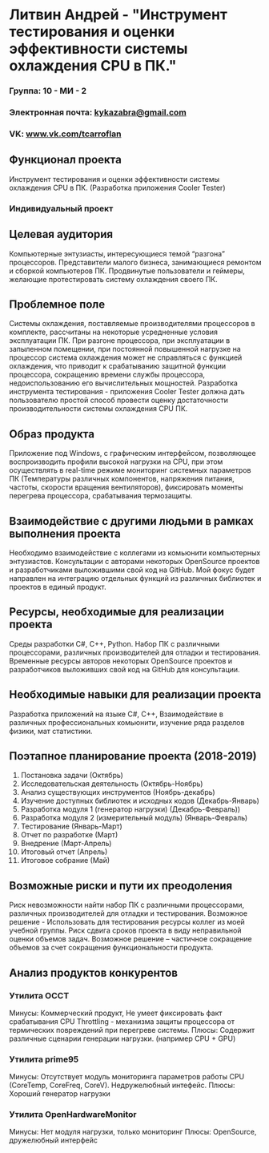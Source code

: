 # Литвин Андрей - "Инструмент тестирования и оценки эффективности системы охлаждения CPU в ПК."

### Группа: 10 - МИ - 2
### Электронная почта: kykazabra@gmail.com
### VK: www.vk.com/tcarroflan


## Функционал проекта
Инструмент тестирования и оценки эффективности системы охлаждения CPU в ПК. (Разработка приложения Cooler Tester)

###  Индивидуальный проект 

## Целевая аудитория
Компьютерные энтузиасты, интересующиеся темой “разгона” процессоров. Представители малого бизнеса, занимающиеся ремонтом и сборкой компьютеров ПК. Продвинутые пользователи и геймеры, желающие протестировать систему охлаждения своего ПК.

## Проблемное поле
Системы охлаждения, поставляемые производителями процессоров в комплекте, рассчитаны на некоторые усредненные условия эксплуатации ПК. При разгоне процессора, при эксплуатации в запыленном помещении, при постоянной повышенной нагрузке на процессор система охлаждения может не справляться с функцией охлаждения, что приводит к срабатыванию защитной функции процессора, сокращению времени службы процессора, недоиспользованию его вычислительных мощностей.
Разработка инструмента тестирования - приложения Cooler Tester должна дать пользователю простой способ провести оценку достаточности производительности системы охлаждения CPU ПК.

## Образ продукта
Приложение под Windows, с графическим интерфейсом, позволяющее воспроизводить профили высокой нагрузки на CPU, при этом осуществлять в real-time режиме мониторинг системных параметров ПК (Температуры различных компонентов, напряжения питания, частоты, скорости вращения вентиляторов), фиксировать моменты перегрева процессора, срабатывания термозащиты.

## Взаимодействие с другими людьми в рамках выполнения проекта
Необходимо взаимодействие с коллегами из комьюнити компьютерных энтузиастов. Консультации с авторами некоторых OpenSource проектов и разработчиками выложившими свой код на GitHub.
Мой фокус будет направлен на интеграцию отдельных функций из различных библиотек и проектов в единый продукт.

## Ресурсы, необходимые для реализации проекта
Среды разработки C#, C++, Python. Набор ПК с различными процессорами, различных производителей для отладки и тестирования. Временные ресурсы авторов некоторых OpenSource проектов и разработчиков выложивших свой код на GitHub для консультации.

## Необходимые навыки для реализации проекта
Разработка приложений на языке C#, C++, Взаимодействие в различных профессиональных комьюнити, изучение ряда разделов физики, мат статистики.

## Поэтапное планирование проекта (2018-2019)
1. Постановка задачи (Октябрь)
2. Исследовательская деятельность (Октябрь-Ноябрь)
3. Анализ существующих инструментов (Ноябрь-декабрь)
4. Изучение доступных библиотек и исходных кодов (Декабрь-Январь)
5. Разработка модуля 1 (генератор нагрузки) (Декабрь-Февраль))
6. Разработка модуля 2 (измерительный модуль) (Январь-Февраль)
7. Тестирование (Январь-Март)
8. Отчет по разработке (Март)
9. Внедрение (Март-Апрель)
10. Итоговый отчет (Апрель)
11. Итоговое собрание (Май)

## Возможные риски и пути их преодоления
Риск невозможности найти набор ПК с различными процессорами, различных производителей для отладки и тестирования. Возможное решение - Использовать для тестирования ресурсы коллег из моей учебной группы.
Риск сдвига сроков проекта в виду неправильной оценки объемов задач.
Возможное решение – частичное сокращение объемов за счет сокращения функциональности продукта.

## Анализ продуктов конкурентов

### Утилита OCCT
Минусы: Коммерческий продукт, Не умеет фиксировать факт срабатывания CPU Throttling - механизма защиты процессора от термических повреждений при перегреве системы.
Плюсы: Содержит различные сценарии генерации нагрузки. (например CPU + GPU)

### Утилита prime95
Минусы: Отсутствует модуль мониторинга параметров работы CPU (CoreTemp, CoreFreq, CoreV).  Недружелюбный интефейс.
Плюсы: Хороший генератор нагрузки

### Утилита OpenHardwareMonitor
Минусы: Нет модуля нагрузки, только мониторинг
Плюсы: OpenSource, дружелюбный интерфейс


